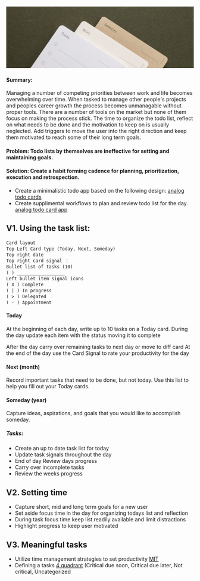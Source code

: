 ![](analog-bg.png)
#### Summary:
Managing a number of competing priorities between work and life becomes overwhelming over time. 
When tasked to manage other people's projects and peoples career growth the process becomes unmanagable without proper tools.
There are a number of tools on the market but none of them focus on making the process stick.
The time to organize the todo list, reflect on what needs to be done and the motivation to keep on is usually neglected.
Add triggers to move the user into the right direction and keep them motivated to reach some of their long term goals.

#### Problem: Todo lists by themselves are ineffective for setting and maintaining goals. 

#### Solution: Create a habit forming cadence for planning, prioritization, execution and retrospection.

- Create a minimalistic todo app based on the following design:
[analog todo cards](https://ugmonk.com/blogs/journal/analog-the-simplest-productivity-system)
- Create supplimental workflows to plan and review todo list for the day.
[analog todo card app](https://bmardock.github.io/analog-todo)

## V1. Using the task list:
```
Card layout
Top Left Card type (Today, Next, Someday)
Top right date
Top right card signal ⋮
Bullet list of tasks (10)
( ) __________________
Left bullet item signal icons
( X ) Complete
( | ) In progress
( > ) Delegated
( - ) Appointment
```

#### Today
At the beginning of each day, write up to 10 tasks on a Today card.
During the day update each item with the status moving it to complete

After the day carry over remaining tasks to next day or move to diff card
At the end of the day use the Card Signal to rate your productivity for the day

#### Next (month)
Record important tasks that need to be done, but not today.
Use this list to help you fill out your Today cards.

#### Someday (year)
Capture ideas, aspirations, and goals that you would like to accomplish someday.

##### Tasks:
- Create an up to date task list for today 
- Update task signals throughout the day
- End of day Review days progress
- Carry over incomplete tasks
- Review the weeks progress


## V2. Setting time
- Capture short, mid and long term goals for a new user
- Set aside focus time in the day for organizing todays list and reflection
- During task focus time keep list readily available and limit distractions
- Highlight progress to keep user motivated

## V3. Meaningful tasks
- Utilize time management strategies to set productivity [MIT](https://www.calendar.com/blog/mit-time-management-strategy/)
- Defining a tasks [4 quadrant](https://appfluence.com/productivity/time-management-strategies-for-busy-people-using-the-4-quadrant-method/) 
  (Critical due soon, Critical due later, Not critical, Uncategorized
